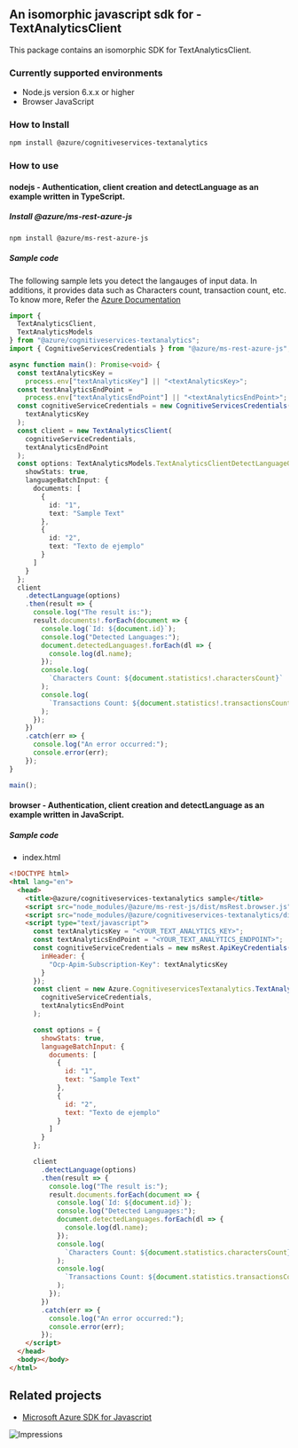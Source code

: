 ## An isomorphic javascript sdk for - TextAnalyticsClient

This package contains an isomorphic SDK for TextAnalyticsClient.

### Currently supported environments

- Node.js version 6.x.x or higher
- Browser JavaScript

### How to Install

```bash
npm install @azure/cognitiveservices-textanalytics
```

### How to use

#### nodejs - Authentication, client creation and detectLanguage  as an example written in TypeScript.

##### Install @azure/ms-rest-azure-js

```bash
npm install @azure/ms-rest-azure-js
```

##### Sample code
The following sample lets you detect the langauges of input data. In additions, it provides data such as Characters count, transaction count, etc. To know more, Refer the [Azure Documentation](https://docs.microsoft.com/en-us/azure/cognitive-services/text-analytics/overview)

```typescript
import {
  TextAnalyticsClient,
  TextAnalyticsModels
} from "@azure/cognitiveservices-textanalytics";
import { CognitiveServicesCredentials } from "@azure/ms-rest-azure-js";

async function main(): Promise<void> {
  const textAnalyticsKey =
    process.env["textAnalyticsKey"] || "<textAnalyticsKey>";
  const textAnalyticsEndPoint =
    process.env["textAnalyticsEndPoint"] || "<textAnalyticsEndPoint>";
  const cognitiveServiceCredentials = new CognitiveServicesCredentials(
    textAnalyticsKey
  );
  const client = new TextAnalyticsClient(
    cognitiveServiceCredentials,
    textAnalyticsEndPoint
  );
  const options: TextAnalyticsModels.TextAnalyticsClientDetectLanguageOptionalParams = {
    showStats: true,
    languageBatchInput: {
      documents: [
        {
          id: "1",
          text: "Sample Text"
        },
        {
          id: "2",
          text: "Texto de ejemplo"
        }
      ]
    }
  };
  client
    .detectLanguage(options)
    .then(result => {
      console.log("The result is:");
      result.documents!.forEach(document => {
        console.log(`Id: ${document.id}`);
        console.log("Detected Languages:");
        document.detectedLanguages!.forEach(dl => {
          console.log(dl.name);
        });
        console.log(
          `Characters Count: ${document.statistics!.charactersCount}`
        );
        console.log(
          `Transactions Count: ${document.statistics!.transactionsCount}`
        );
      });
    })
    .catch(err => {
      console.log("An error occurred:");
      console.error(err);
    });
}

main();

```

#### browser - Authentication, client creation and detectLanguage  as an example written in JavaScript.

##### Sample code

- index.html
```html
<!DOCTYPE html>
<html lang="en">
  <head>
    <title>@azure/cognitiveservices-textanalytics sample</title>
    <script src="node_modules/@azure/ms-rest-js/dist/msRest.browser.js"></script>
    <script src="node_modules/@azure/cognitiveservices-textanalytics/dist/cognitiveservices-textanalytics.js"></script>
    <script type="text/javascript">
      const textAnalyticsKey = "<YOUR_TEXT_ANALYTICS_KEY>";
      const textAnalyticsEndPoint = "<YOUR_TEXT_ANALYTICS_ENDPOINT>";
      const cognitiveServiceCredentials = new msRest.ApiKeyCredentials({
        inHeader: {
          "Ocp-Apim-Subscription-Key": textAnalyticsKey
        }
      });
      const client = new Azure.CognitiveservicesTextanalytics.TextAnalyticsClient(
        cognitiveServiceCredentials,
        textAnalyticsEndPoint
      );

      const options = {
        showStats: true,
        languageBatchInput: {
          documents: [
            {
              id: "1",
              text: "Sample Text"
            },
            {
              id: "2",
              text: "Texto de ejemplo"
            }
          ]
        }
      };

      client
        .detectLanguage(options)
        .then(result => {
          console.log("The result is:");
          result.documents.forEach(document => {
            console.log(`Id: ${document.id}`);
            console.log("Detected Languages:");
            document.detectedLanguages.forEach(dl => {
              console.log(dl.name);
            });
            console.log(
              `Characters Count: ${document.statistics.charactersCount}`
            );
            console.log(
              `Transactions Count: ${document.statistics.transactionsCount}`
            );
          });
        })
        .catch(err => {
          console.log("An error occurred:");
          console.error(err);
        });
    </script>
  </head>
  <body></body>
</html>
```

## Related projects

- [Microsoft Azure SDK for Javascript](https://github.com/Azure/azure-sdk-for-js)

![Impressions](https://azure-sdk-impressions.azurewebsites.net/api/impressions/azure-sdk-for-js/sdk/cognitiveservices/cognitiveservices-textanalytics/README.png)
